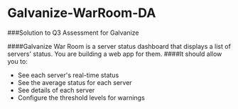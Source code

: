 # Galvanize-WarRoom-DA
###Solution to Q3 Assessment for Galvanize


####Galvanize War Room is a server status dashboard that displays a list of servers' status. You are building a web app for them.
####It should allow you to:

* See each server's real-time status
* See the average status for each server
* See details of each server
* Configure the threshold levels for warnings
